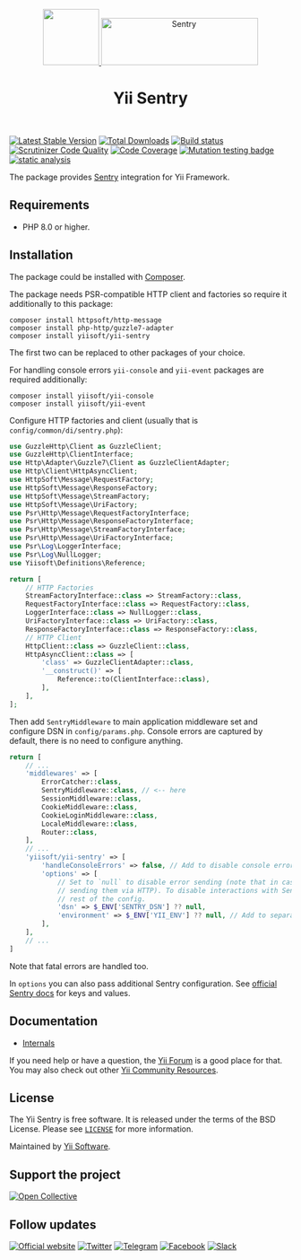 <p align="center">
    <a href="https://github.com/yiisoft" target="_blank">
        <img src="https://yiisoft.github.io/docs/images/yii_logo.svg" height="100px">
    </a>
    <a href="https://sentry.io/" target="_blank">
      <img src="https://sentry-brand.storage.googleapis.com/sentry-wordmark-dark-280x84.png" alt="Sentry" width="280" height="84">
    </a>
    <h1 align="center">Yii Sentry</h1>
    <br>
</p>

[![Latest Stable Version](https://poser.pugx.org/yiisoft/yii-sentry/v/stable.png)](https://packagist.org/packages/yiisoft/yii-sentry)
[![Total Downloads](https://poser.pugx.org/yiisoft/yii-sentry/downloads.png)](https://packagist.org/packages/yiisoft/yii-sentry)
[![Build status](https://github.com/yiisoft/yii-sentry/workflows/build/badge.svg)](https://github.com/yiisoft/yii-sentry/actions?query=workflow%3Abuild)
[![Scrutinizer Code Quality](https://scrutinizer-ci.com/g/yiisoft/yii-sentry/badges/quality-score.png?b=master)](https://scrutinizer-ci.com/g/yiisoft/yii-sentry/?branch=master)
[![Code Coverage](https://scrutinizer-ci.com/g/yiisoft/yii-sentry/badges/coverage.png?b=master)](https://scrutinizer-ci.com/g/yiisoft/yii-sentry/?branch=master)
[![Mutation testing badge](https://img.shields.io/endpoint?style=flat&url=https%3A%2F%2Fbadge-api.stryker-mutator.io%2Fgithub.com%2Fyiisoft%2Fyii-sentry%2Fmaster)](https://dashboard.stryker-mutator.io/reports/github.com/yiisoft/yii-sentry/master)
[![static analysis](https://github.com/yiisoft/yii-sentry/workflows/static%20analysis/badge.svg)](https://github.com/yiisoft/yii-sentry/actions?query=workflow%3A%22static+analysis%22)

The package provides [Sentry](https://sentry.io/) integration for Yii Framework.

## Requirements

- PHP 8.0 or higher.

## Installation

The package could be installed with [Composer](https://getcomposer.org).

The package needs PSR-compatible HTTP client and factories so require it additionally to this package:

```shell
composer install httpsoft/http-message
composer install php-http/guzzle7-adapter
composer install yiisoft/yii-sentry
```

The first two can be replaced to other packages of your choice.

For handling console errors `yii-console` and `yii-event` packages are required additionally:

```shell
composer install yiisoft/yii-console
composer install yiisoft/yii-event
```

Configure HTTP factories and client (usually that is `config/common/di/sentry.php`):

```php
use GuzzleHttp\Client as GuzzleClient;
use GuzzleHttp\ClientInterface;
use Http\Adapter\Guzzle7\Client as GuzzleClientAdapter;
use Http\Client\HttpAsyncClient;
use HttpSoft\Message\RequestFactory;
use HttpSoft\Message\ResponseFactory;
use HttpSoft\Message\StreamFactory;
use HttpSoft\Message\UriFactory;
use Psr\Http\Message\RequestFactoryInterface;
use Psr\Http\Message\ResponseFactoryInterface;
use Psr\Http\Message\StreamFactoryInterface;
use Psr\Http\Message\UriFactoryInterface;
use Psr\Log\LoggerInterface;
use Psr\Log\NullLogger;
use Yiisoft\Definitions\Reference;

return [
    // HTTP Factories
    StreamFactoryInterface::class => StreamFactory::class,
    RequestFactoryInterface::class => RequestFactory::class,
    LoggerInterface::class => NullLogger::class,
    UriFactoryInterface::class => UriFactory::class,
    ResponseFactoryInterface::class => ResponseFactory::class,
    // HTTP Client
    HttpClient::class => GuzzleClient::class,
    HttpAsyncClient::class => [
        'class' => GuzzleClientAdapter::class,
        '__construct()' => [
            Reference::to(ClientInterface::class),
        ],
    ],
];
```

Then add `SentryMiddleware` to main application middleware set and configure DSN in `config/params.php`. Console errors
are captured by default, there is no need to configure anything.

```php
return [
    // ...
    'middlewares' => [
        ErrorCatcher::class,
        SentryMiddleware::class, // <-- here
        SessionMiddleware::class,
        CookieMiddleware::class,
        CookieLoginMiddleware::class,
        LocaleMiddleware::class,
        Router::class,
    ],
    // ...
    'yiisoft/yii-sentry' => [
        'handleConsoleErrors' => false, // Add to disable console errors.
        'options' => [
            // Set to `null` to disable error sending (note that in case of web application errors it only prevents
            // sending them via HTTP). To disable interactions with Sentry SDK completely, remove middleware and the
            // rest of the config.
            'dsn' => $_ENV['SENTRY_DSN'] ?? null,
            'environment' => $_ENV['YII_ENV'] ?? null, // Add to separate "production" / "staging" environment errors.
        ],
    ],
    // ...
]
```

Note that fatal errors are handled too.

In `options` you can also pass additional Sentry configuration. See
[official Sentry docs](https://docs.sentry.io/platforms/php/configuration/options/) for keys and values.

## Documentation

- [Internals](docs/internals.md)

If you need help or have a question, the [Yii Forum](https://forum.yiiframework.com/c/yii-3-0/63) is a good place for that.
You may also check out other [Yii Community Resources](https://www.yiiframework.com/community).

## License

The Yii Sentry is free software. It is released under the terms of the BSD License.
Please see [`LICENSE`](./LICENSE.md) for more information.

Maintained by [Yii Software](https://www.yiiframework.com/).

## Support the project

[![Open Collective](https://img.shields.io/badge/Open%20Collective-sponsor-7eadf1?logo=open%20collective&logoColor=7eadf1&labelColor=555555)](https://opencollective.com/yiisoft)

## Follow updates

[![Official website](https://img.shields.io/badge/Powered_by-Yii_Framework-green.svg?style=flat)](https://www.yiiframework.com/)
[![Twitter](https://img.shields.io/badge/twitter-follow-1DA1F2?logo=twitter&logoColor=1DA1F2&labelColor=555555?style=flat)](https://twitter.com/yiiframework)
[![Telegram](https://img.shields.io/badge/telegram-join-1DA1F2?style=flat&logo=telegram)](https://t.me/yii3en)
[![Facebook](https://img.shields.io/badge/facebook-join-1DA1F2?style=flat&logo=facebook&logoColor=ffffff)](https://www.facebook.com/groups/yiitalk)
[![Slack](https://img.shields.io/badge/slack-join-1DA1F2?style=flat&logo=slack)](https://yiiframework.com/go/slack)
